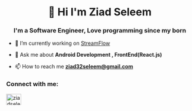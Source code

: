 <h1 align="center"> 👋 Hi I'm Ziad Seleem</h1>
<h3 align="center">I'm a Software Engineer, Love programming since my born</h3>

- 🔭 I’m currently working on [StreamFlow](https://github.com/ziad328/Stream_Flow)

- 💬 Ask me about **Android Development , FrontEnd(React.js)**

- 📫 How to reach me **ziad32seleem@gmail.com**

<h3 align="left">Connect with me:</h3>
<p align="left">
<a href="https://www.linkedin.com/in/ziadseleem" target="blank"><img align="center" src="https://raw.githubusercontent.com/rahuldkjain/github-profile-readme-generator/master/src/images/icons/Social/linked-in-alt.svg" alt="ziadseleem" height="30" width="40" /></a>
</p>

